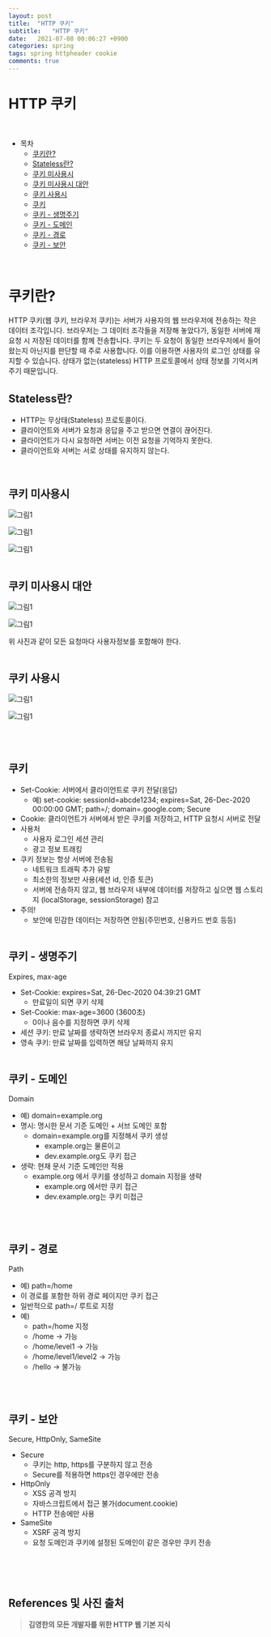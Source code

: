 ```yaml
---
layout: post
title:  "HTTP 쿠키"
subtitle:   "HTTP 쿠키"
date:   2021-07-08 00:06:27 +0900
categories: spring
tags: spring httpheader cookie
comments: true
---
```


# HTTP 쿠키

<br>

- 목차
	- [쿠키란?](#쿠키란)
	- [Stateless란?](#stateless란)
	- [쿠키 미사용시](#쿠키-미사용시)
	- [쿠키 미사용시 대안](#쿠키-미사용시-대안)
	- [쿠키 사용시](#쿠키-사용시)
	- [쿠키](#쿠키)
	- [쿠키 - 생명주기](#쿠키---생명주기)
	- [쿠키 - 도메인](#쿠키---도메인)
	- [쿠키 - 경로](#쿠키---경로)
	- [쿠키 - 보안](#쿠키---보안)
<br>

# 쿠키란?
HTTP 쿠키(웹 쿠키, 브라우저 쿠키)는 서버가 사용자의 웹 브라우저에 전송하는 작은 데이터 조각입니다. 브라우저는 그 데이터 조각들을 저장해 놓았다가, 동일한 서버에 재 요청 시 저장된 데이터를 함께 전송합니다. 쿠키는 두 요청이 동일한 브라우저에서 들어왔는지 아닌지를 판단할 때 주로 사용합니다. 이를 이용하면 사용자의 로그인 상태를 유지할 수 있습니다. 상태가 없는(stateless) HTTP 프로토콜에서 상태 정보를 기억시켜주기 때문입니다.

## Stateless란?
- HTTP는 무상태(Stateless) 프로토콜이다.
- 클라이언트와 서버가 요청과 응답을 주고 받으면 연결이 끊어진다.
- 클라이언트가 다시 요청하면 서버는 이전 요청을 기억하지 못한다.
- 클라이언트와 서버는 서로 상태를 유지하지 않는다.

<br>

## 쿠키 미사용시

![그림1](https://sehwan-choi.github.io/assets/img/http/http_cookie/cookie.jpg)

![그림1](https://sehwan-choi.github.io/assets/img/http/http_cookie/cookie2.jpg)

![그림1](https://sehwan-choi.github.io/assets/img/http/http_cookie/cookie3.jpg)
<br><br>

## 쿠키 미사용시 대안

![그림1](https://sehwan-choi.github.io/assets/img/http/http_cookie/cookie4.jpg)

![그림1](https://sehwan-choi.github.io/assets/img/http/http_cookie/cookie5.jpg)

위 사진과 같이 모든 요청마다 사용자정보를 포함해야 한다.
<br><br>

## 쿠키 사용시

![그림1](https://sehwan-choi.github.io/assets/img/http/http_cookie/cookie6.jpg)

![그림1](https://sehwan-choi.github.io/assets/img/http/http_cookie/cookie7.jpg)

<br><br>

## 쿠키

- Set-Cookie: 서버에서 클라이언트로 쿠키 전달(응답)
	- 예) set-cookie: sessionId=abcde1234; expires=Sat, 26-Dec-2020 00:00:00 GMT; path=/; domain=.google.com; Secure
- Cookie: 클라이언트가 서버에서 받은 쿠키를 저장하고, HTTP 요청시 서버로 전달
- 사용처
	- 사용자 로그인 세션 관리
	- 광고 정보 트래킹
- 쿠키 정보는 항상 서버에 전송됨
	- 네트워크 트래픽 추가 유발
	- 최소한의 정보만 사용(세션 id, 인증 토큰)
	- 서버에 전송하지 않고, 웹 브라우저 내부에 데이터를 저장하고 싶으면 웹 스토리지 (localStorage, sessionStorage) 참고
- 주의!
	- 보안에 민감한 데이터는 저장하면 안됨(주민번호, 신용카드 번호 등등)
<br><br>

## 쿠키 - 생명주기
Expires, max-age
- Set-Cookie: expires=Sat, 26-Dec-2020 04:39:21 GMT
	- 만료일이 되면 쿠키 삭제
- Set-Cookie: max-age=3600 (3600초)
	- 0이나 음수를 지정하면 쿠키 삭제
- 세션 쿠키: 만료 날짜를 생략하면 브라우저 종료시 까지만 유지
- 영속 쿠키: 만료 날짜를 입력하면 해당 날짜까지 유지
<br><br>

## 쿠키 - 도메인
Domain
- 예) domain=example.org
- 명시: 명시한 문서 기준 도메인 + 서브 도메인 포함
	- domain=example.org를 지정해서 쿠키 생성
		- example.org는 물론이고
		- dev.example.org도 쿠키 접근
- 생략: 현재 문서 기준 도메인만 적용
	- example.org 에서 쿠키를 생성하고 domain 지정을 생략
		- example.org 에서만 쿠키 접근
		- dev.example.org는 쿠키 미접근

<br><br>

## 쿠키 - 경로
Path
- 예) path=/home
- 이 경로를 포함한 하위 경로 페이지만 쿠키 접근
- 일반적으로 path=/ 루트로 지정
- 예)
	- path=/home 지정
	- /home -> 가능
	- /home/level1 -> 가능
	- /home/level1/level2 -> 가능
	- /hello -> 불가능

<br><br>

## 쿠키 - 보안
Secure, HttpOnly, SameSite
- Secure
	- 쿠키는 http, https를 구분하지 않고 전송
	- Secure를 적용하면 https인 경우에만 전송
- HttpOnly
	- XSS 공격 방지
	- 자바스크립트에서 접근 불가(document.cookie)
	- HTTP 전송에만 사용
- SameSite
	- XSRF 공격 방지
	- 요청 도메인과 쿠키에 설정된 도메인이 같은 경우만 쿠키 전송

<br><br><br>
## References 및 사진 출처

> __김영한의 모든 개발자를 위한 HTTP 웹 기본 지식__